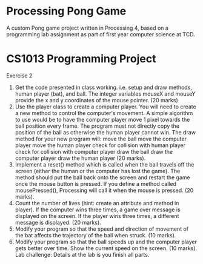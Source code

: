 # Processing Pong Game

A custom Pong game project written in Processing 4, based on a programming lab assignment as part of first year computer science at TCD. 

# CS1013 Programming Project

Exercise 2
1. Get the code presented in class working. i.e. setup and draw methods, human player
(bat), and ball. The integer variables mouseX and mouseY provide the x and y coordinates of the mouse pointer.
(20 marks)
2. Use the player class to create a computer player. You will need to create a new
method to control the computer's movement. A simple algorithm to use would be to
have the computer player move 1 pixel towards the ball position every frame. The
program must not directly copy the position of the ball as otherwise the human player
cannot win. The draw method for your new program will:
 move the ball
 move the computer player
 move the human player
 check for collision with human player
 check for collision with computer player
 draw the ball
 draw the computer player
 draw the human player
(20 marks).
3. Implement a reset() method which is called when the ball travels off the screen
(either the human or the computer has lost the game). The method should put the ball
back onto the screen and restart the game once the mouse button is pressed. If you
define a method called mousePressed(), Processing will call it when the mouse
is pressed. (20 marks).
4. Count the number of lives (hint: create an attribute and method in player). If the
computer wins three times, a game over message is displayed on the screen. If the
player wins three times, a different message is displayed. (20 marks).
5. Modify your program so that the speed and direction of movement of the bat affects
the trajectory of the ball when struck. (10 marks).
6. Modify your program so that the ball speeds up and the computer player gets better
over time. Show the current speed on the screen. (10 marks).
Lab challenge:
Details at the lab is you finish all parts.
